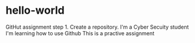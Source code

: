 # hello-world
GitHut assignment step 1. Create a repository.
I'm a Cyber Secuity student
I'm learning how to use Github
This is a practive assignment
